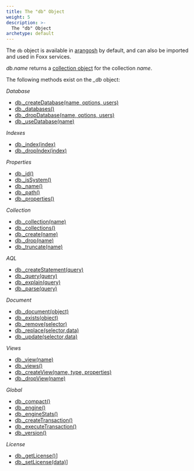 ```yaml
---
title: The "db" Object
weight: 5
description: >-
  The "db" Object
archetype: default
---
```

The `db` object is available in [arangosh](../../core-topics/programs-and-tools/arangodb-shell/_index.md) by
default, and can also be imported and used in Foxx services.

*db.name* returns a [collection object](collection.md) for the collection *name*.

The following methods exist on the *_db* object:

*Database*

* [db._createDatabase(name, options, users)](../../getting-started/getting-started/data-model-and-concepts/databases/database-methods.md#create-database)
* [db._databases()](../../getting-started/getting-started/data-model-and-concepts/databases/database-methods.md#list-databases)
* [db._dropDatabase(name, options, users)](../../getting-started/getting-started/data-model-and-concepts/databases/database-methods.md#drop-database)
* [db._useDatabase(name)](../../getting-started/getting-started/data-model-and-concepts/databases/database-methods.md#use-database)

*Indexes*

* [db._index(index)](../../core-topics/indexing/working-with-indexes/_index.md#fetching-an-index-by-identifier)
* [db._dropIndex(index)](../../core-topics/indexing/working-with-indexes/_index.md#dropping-an-index-via-a-database-object)

*Properties*

* [db._id()](../../getting-started/getting-started/data-model-and-concepts/databases/database-methods.md#id)
* [db._isSystem()](../../getting-started/getting-started/data-model-and-concepts/databases/database-methods.md#issystem)
* [db._name()](../../getting-started/getting-started/data-model-and-concepts/databases/database-methods.md#name)
* [db._path()](../../getting-started/getting-started/data-model-and-concepts/databases/database-methods.md#path)
* [db._properties()](../../getting-started/getting-started/data-model-and-concepts/databases/database-methods.md#properties)

*Collection*

* [db._collection(name)](../../getting-started/getting-started/data-model-and-concepts/collections/database-methods.md#collection)
* [db._collections()](../../getting-started/getting-started/data-model-and-concepts/collections/database-methods.md#all-collections)
* [db._create(name)](../../getting-started/getting-started/data-model-and-concepts/collections/database-methods.md#create)
* [db._drop(name)](../../getting-started/getting-started/data-model-and-concepts/collections/database-methods.md#drop)
* [db._truncate(name)](../../getting-started/getting-started/data-model-and-concepts/collections/database-methods.md#truncate)

*AQL*

* [db._createStatement(query)](../../aql/how-to-invoke-aql/with-arangosh.md#with-db_createstatement-arangostatement)
* [db._query(query)](../../aql/how-to-invoke-aql/with-arangosh.md#with-db_query)
* [db._explain(query)](../../aql/execution-and-performance/explaining-queries.md)
* [db._parse(query)](../../aql/how-to-invoke-aql/with-arangosh.md#query-validation-with-db_parse)

*Document*

* [db._document(object)](../../getting-started/getting-started/data-model-and-concepts/documents/database-methods.md#document)
* [db._exists(object)](../../getting-started/getting-started/data-model-and-concepts/documents/database-methods.md#exists)
* [db._remove(selector)](../../getting-started/getting-started/data-model-and-concepts/documents/database-methods.md#remove)
* [db._replace(selector,data)](../../getting-started/getting-started/data-model-and-concepts/documents/database-methods.md#replace)
* [db._update(selector,data)](../../getting-started/getting-started/data-model-and-concepts/documents/database-methods.md#update)

*Views*

* [db._view(name)](../../getting-started/getting-started/data-model-and-concepts/views/database-methods.md#view)
* [db._views()](../../getting-started/getting-started/data-model-and-concepts/views/database-methods.md#all-views)
* [db._createView(name, type, properties)](../../getting-started/getting-started/data-model-and-concepts/views/database-methods.md#create)
* [db._dropView(name)](../../getting-started/getting-started/data-model-and-concepts/views/database-methods.md#drop)

*Global*

* [db._compact()](../../getting-started/getting-started/data-model-and-concepts/databases/database-methods.md#compact)
* [db._engine()](../../getting-started/getting-started/data-model-and-concepts/databases/database-methods.md#engine)
* [db._engineStats()](../../getting-started/getting-started/data-model-and-concepts/databases/database-methods.md#engine-statistics)
* [db._createTransaction()](../../core-topics/transactions/stream-transactions.md#create-transaction)
* [db._executeTransaction()](../../core-topics/transactions/javascript-transactions.md#execute-transaction)
* [db._version()](../../getting-started/getting-started/data-model-and-concepts/databases/database-methods.md#get-the-version-of-arangodb)

*License*

* [db._getLicense()](../../operations/administration/license-management.md#managing-your-license)]
* [db._setLicense(data)](../../operations/administration/license-management.md#initial-installation)]
